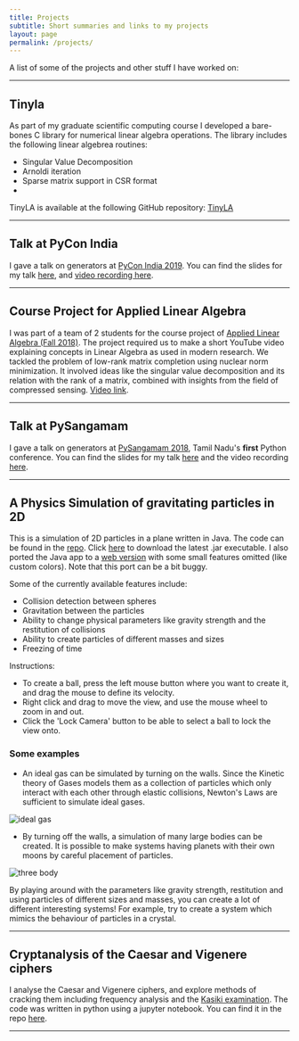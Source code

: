 ```yaml
---
title: Projects
subtitle: Short summaries and links to my projects
layout: page
permalink: /projects/
---
```


A list of some of the projects and other stuff I have worked on:

---

## Tinyla

As part of my graduate scientific computing course I developed a bare-bones C library for numerical linear algebra operations. The library includes the following linear algebrea routines:  

* Singular Value Decomposition
* Arnoldi iteration
* Sparse matrix support in CSR format
* 
TinyLA is available at the following GitHub repository: [TinyLA](https://github.com/sshkhr/tinyla)

---

## Talk at PyCon India
I gave a talk on generators at [PyCon India 2019](https://in.pycon.org/2019/). You can find the slides for my talk [here](https://rajatvd.github.io/PyCon/), and [video recording here](https://www.youtube.com/watch?v=X9rqrF9Kpaw).

---

## Course Project for Applied Linear Algebra
I was part of a team of 2 students for the course project of [Applied Linear Algebra (Fall 2018)](http://www.ee.iitm.ac.in/uday/2018b-EE5120/index.html). The project required us to make a short YouTube video explaining concepts in Linear Algebra as used in modern research. We tackled the problem of low-rank matrix completion using nuclear norm minimization. It involved ideas like the singular value decomposition and its relation with the rank of a matrix, combined with insights from the field of compressed sensing. [Video link](https://www.youtube.com/watch?v=Ceq5dCc8RjY).


---

## Talk at PySangamam
I gave a talk on generators at [PySangamam 2018](https://pysangamam.org/), Tamil Nadu's __first__ Python conference. You can find the slides for my talk [here](https://rajatvd.github.io/PyCon/) and the video recording [here](https://www.youtube.com/watch?v=pNcnEr7nI4M).

---

## A Physics Simulation of gravitating particles in 2D

This is a simulation of 2D particles in a plane written in Java. The code can be found in the [repo](https://github.com/rajatvd/PhysicsSim). Click [here](https://rajatvd.github.io/PhysicsSim/PhysicsSim_v1.5.3.jar) to download the latest .jar executable. I also ported the Java app to a [web version](https://rajatvd.github.io/PhysicsSim/war/PhysicsSimWeb.html) with some small features omitted (like custom colors). Note that this port can be a bit buggy.

Some of the currently available features include:

* Collision detection between spheres
* Gravitation between the particles
* Ability to change physical parameters like gravity strength and the restitution of collisions
* Ability to create particles of different masses and sizes
* Freezing of time

Instructions:

* To create a ball, press the left mouse button where you want to create it, and drag the mouse to define its velocity.
* Right click and drag to move the view, and use the mouse wheel to zoom in and out.
* Click the 'Lock Camera' button to be able to select a ball to lock the view onto.

### Some examples

* An ideal gas can be simulated by turning on the walls. Since the Kinetic theory of Gases models them as a collection of particles which only interact with each other through elastic collisions, Newton's Laws are sufficient to simulate ideal gases.

![ideal gas](/images/projects/idealGasPic.PNG)

* By turning off the walls, a simulation of many large bodies can be created. It is possible to make systems having planets with their own moons by careful placement of particles.

![three body](/images/projects/threeBody2.PNG)

By playing around with the parameters like gravity strength, restitution and using particles of different sizes and masses, you can create a lot of different interesting systems! For example, try to create a system which mimics the behaviour of particles in a crystal.

---

## Cryptanalysis of the Caesar and Vigenere ciphers

I analyse the Caesar and Vigenere ciphers, and explore methods of cracking them including frequency analysis and the [Kasiki examination](https://en.wikipedia.org/wiki/Kasiski_examination). The code was written in python using a jupyter notebook. You can find it in the repo [here](https://github.com/rajatvd/Cryptanalysis).

---
